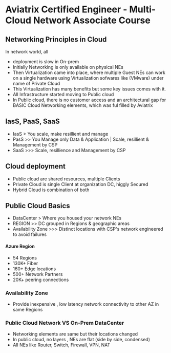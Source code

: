 # Aviatrix Certified Engineer - Multi-Cloud Network Associate Course

## Networking Principles in Cloud

In network world, all 
- deployment is slow in On-prem 
- Initially Networking is only available on physical NEs
- Then Virtualization came into place, where multiple Guest NEs can work on a single hardware using Virtualization sofwares like (VMware) under name of Private Cloud
- This Virtualization has many benefits but some key issues comes with it.
- All Infrastructure started moving to Public cloud 
- In Public cloud, there is no customer access and an architectural gap for BASIC Cloud Networking elements, which was ful filled by Aviatrix

## IasS, PaaS, SaaS
- IasS > You scale, make resillient and manage
- PasS >> You Manage only Data & Application | Scale, resillient & Management by CSP
- SaaS >>> Scale, resillience and Management by CSP

## Cloud deployment
- Public cloud are shared resources, multiple Clients
- Private Cloud is single Client at organization DC, higgly Secured
- Hybrid Cloud is combination of both

## Public Cloud Basics
- DataCenter > Where you housed your network NEs
- REGION >> DC grouped in Regions & geographic areas 
- Availability Zone >>> Distinct locations with CSP's network engineered to avoid failures

#### Azure Region
- 54 Regions 
- 130K+ Fiber 
- 160+ Edge locations
- 500+ Network Partners
- 20K+ peering connections

### Availability Zone 
- Provide inexpensive , low latency network connectivity to other AZ in same Regions


### Public Cloud Network VS On-Prem DataCenter
- Networking elements are same but their locations changed 
- In public cloud, no layers , NEs are flat (side by side, condensed)
- All NEs like Router, Switch, Firewall, VPN, NAT 











